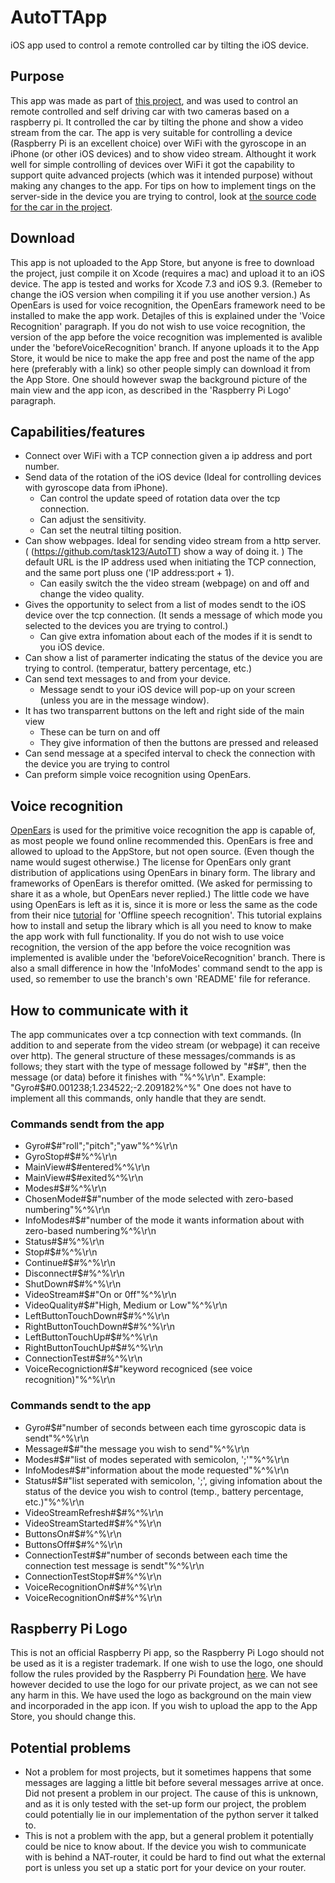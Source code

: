 # AutoTTApp
iOS app used to control a remote controlled car by tilting the iOS device.

## Purpose
This app was made as part of [this project](https://autottblog.wordpress.com), and was used to control an remote controlled and self driving car with two cameras based on a raspberry pi. It controlled the car by tilting the phone and show a video stream from the car. The app is very suitable for controlling a device (Raspberry Pi is an excellent choice) over WiFi with the gyroscope in an iPhone (or other iOS devices) and to show video stream. Althought it work well for simple controlling of devices over WiFi it got the capability to support quite advanced projects (which was it intended purpose) without making any changes to the app. For tips on how to implement tings on the server-side in the device you are trying to control, look at [the source code for the car in the project](https://github.com/task123/AutoTT).

## Download
This app is not uploaded to the App Store, but anyone is free to download the project, just compile it on Xcode (requires a mac) and upload it to an iOS device. The app is tested and works for Xcode 7.3 and iOS 9.3. (Remeber to change the iOS version when compiling it if you use another version.) As OpenEars is used for voice recognition, the OpenEars framework need to be installed to make the app work. Detajles of this is explained under the 'Voice Recognition' paragraph. If you do not wish to use voice recognition, the version of the app before the voice recognition was implemented is avalible under the 'beforeVoiceRecognition' branch. If anyone uploads it to the App Store, it would be nice to make the app free and post the name of the app here (preferably with a link) so other people simply can download it from the App Store. One should however swap the background picture of the main view and the app icon, as described in the 'Raspberry Pi Logo' paragraph. 

## Capabilities/features
* Connect over WiFi with a TCP connection given a ip address and port number.
* Send data of the rotation of the iOS device (Ideal for controlling devices with gyroscope data from iPhone).
  * Can control the update speed of rotation data over the tcp connection.
  * Can adjust the sensitivity.
  * Can set the neutral tilting position. 
* Can show webpages. Ideal for sending video stream from a http server. ( (https://github.com/task123/AutoTT) show a way of doing it. ) The default URL is the IP address used when initiating the TCP connection, and the same port pluss one ('IP address:port + 1).
  * Can easily switch the the video stream (webpage) on and off and change the video quality.
* Gives the opportunity to select from a list of modes sendt to the iOS device over the tcp connection. (It sends a message of which mode you selected to the devices you are trying to control.)
  * Can give extra infomation about each of the modes if it is sendt to you iOS device.
* Can show a list of paramerter indicating the status of the device you are trying to control. (temperatur, battery percentage, etc.)
* Can send text messages to and from your device.
  * Message sendt to your iOS device will pop-up on your screen (unless you are in the message window).
* It has two transparrent buttons on the left and right side of the main view
  * These can be turn on and off
  * They give information of then the buttons are pressed and released
* Can send message at a specifed interval to check the connection with the device you are trying to control
* Can preform simple voice recognition using OpenEars.

## Voice recognition
[OpenEars](http://www.politepix.com/openears/) is used for the primitive voice recognition the app is capable of, as most people we found online recommended this. OpenEars is free and allowed to upload to the AppStore, but not open source. (Even though the name would sugest otherwise.) The license for OpenEars only grant distribution of applications using OpenEars in binary form. The library and frameworks of OpenEars is therefor omitted. (We asked for permissing to share it as a whole, but OpenEars never replied.) The little code we have using OpenEars is left as it is, since it is more or less the same as the code from their nice [tutorial](http://www.politepix.com/openears/tutorial/) for 'Offline speech recognition'. This tutorial explains how to install and setup the library which is all you need to know to make the app work with full functionality. If you do not wish to use voice recognition, the version of the app before the voice recognition was implemented is avalible under the 'beforeVoiceRecognition' branch. There is also a small difference in how the 'InfoModes' command sendt to the app is used, so remember to use the branch's own 'README' file for referance.

## How to communicate with it
The app communicates over a tcp connection with text commands. (In addition to and seperate from the video stream (or webpage) it can receive over http). The general structure of these messages/commands is as follows; they start with the type of message followed by "#$#", then the message (or data) before it finishes with "%^%\r\n". Example: "Gyro#$#0.001238;1.234522;-2.209182%^%" One does not have to implement all this commands, only handle that they are sendt.

### Commands sendt from the app
* Gyro#$#"roll";"pitch";"yaw"%^%\r\n
* GyroStop#$#%^%\r\n
* MainView#$#entered%^%\r\n
* MainView#$#exited%^%\r\n
* Modes#$#%^%\r\n
* ChosenMode#$#"number of the mode selected with zero-based numbering"%^%\r\n
* InfoModes#$#"number of the mode it wants information about with zero-based numbering%^%\r\n
* Status#$#%^%\r\n
* Stop#$#%^%\r\n
* Continue#$#%^%\r\n
* Disconnect#$#%^%\r\n
* ShutDown#$#%^%\r\n
* VideoStream#$#"On or 0ff"%^%\r\n
* VideoQuality#$#"High, Medium or Low"%^%\r\n
* LeftButtonTouchDown#$#%^%\r\n
* RightButtonTouchDown#$#%^%\r\n
* LeftButtonTouchUp#$#%^%\r\n
* RightButtonTouchUp#$#%^%\r\n
* ConnectionTest#$#%^%\r\n
* VoiceRecogniction#$#"keyword recogniced (see voice recognition)"%^%\r\n

### Commands sendt to the app
* Gyro#$#"number of seconds between each time gyroscopic data is sendt"%^%\r\n
* Message#$#"the message you wish to send"%^%\r\n
* Modes#$#"list of modes seperated with semicolon, ';'"%^%\r\n
* InfoModes#$#"information about the mode requested"%^%\r\n
* Status#$#"list seperated with semicolon, ';', giving infomation about the status of the device you wish to control (temp., battery percentage, etc.)"%^%\r\n
* VideoStreamRefresh#$#%^%\r\n
* VideoStreamStarted#$#%^%\r\n
* ButtonsOn#$#%^%\r\n
* ButtonsOff#$#%^%\r\n
* ConnectionTest#$#"number of seconds between each time the connection test message is sendt"%^%\r\n
* ConnectionTestStop#$#%^%\r\n
* VoiceRecognitionOn#$#%^%\r\n
* VoiceRecognitionOn#$#%^%\r\n

## Raspberry Pi Logo
This is not an official Raspberry Pi app, so the Raspberry Pi Logo should not be used as it is a register trademark. If one wish to use the logo, one should follow the rules provided by the Raspberry Pi Foundation [here](https://www.raspberrypi.org/trademark-rules/). We have however decided to use the logo for our private project, as we can not see any harm in this. We have used the logo as background on the main view and incorporaded in the app icon. If you wish to upload the app to the App Store, you should change this.

## Potential problems
* Not a problem for most projects, but it sometimes happens that some messages are lagging a little bit before several messages arrive at once. Did not present a problem in our project. The cause of this is unknown, and as it is only tested with the set-up form our project, the problem could potentially lie in our implementation of the python server it talked to.
* This is not a problem with the app, but a general problem it potentially could be nice to know about. If the device you wish to communicate with is behind a NAT-router, it could be hard to find out what the external port is unless you set up a static port for your device on your router.

